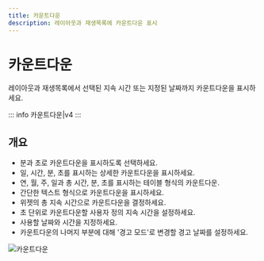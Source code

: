 ```yaml
---
title: 카운트다운
description: 레이아웃과 재생목록에 카운트다운 표시
---
```


# 카운트다운

레이아웃과 재생목록에서 선택된 지속 시간 또는 지정된 날짜까지 카운트다운을 표시하세요.

::: info
카운트다운|v4
:::

## 개요

- 분과 초로 카운트다운을 표시하도록 선택하세요.
- 일, 시간, 분, 초를 표시하는 상세한 카운트다운을 표시하세요.
- 연, 월, 주, 일과 총 시간, 분, 초를 표시하는 테이블 형식의 카운트다운.
- 간단한 텍스트 형식으로 카운트다운을 표시하세요.
- 위젯의 총 지속 시간으로 카운트다운을 결정하세요.
- 초 단위로 카운트다운할 사용자 정의 지속 시간을 설정하세요.
- 사용할 날짜와 시간을 지정하세요.
- 카운트다운의 나머지 부분에 대해 '경고 모드'로 변경할 경고 날짜를 설정하세요.

![카운트다운](/img/v4_media_module_countdown.png) 